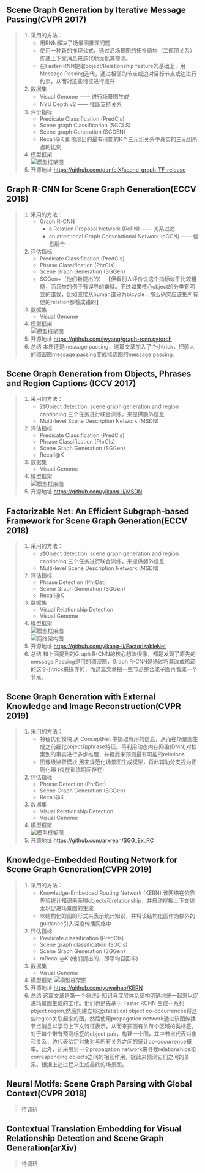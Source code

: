 ##  Scene Graph Generation by Iterative Message Passing(CVPR 2017)
> 1. 采用的方法：
>    + 用RNN解决了场景图推理问题
>    + 使用一种新的推理公式，通过沿场景图的拓扑结构（二部图关系）传递上下文消息来迭代地优化其预测。
>    + 在Faster-RNN提取object/Relationship feature的基础上，用Message Passing迭代，通过相邻的节点或边对目标节点或边进行约束，从而对这些特征进行提升
> 2. 数据集
>    + Visual Genome —— 进行场景图生成
>    + NYU Depth v2 —— 推断支持关系
> 3. 评价指标
>    + Predicate Classification (PredCls)
>    + Scene graph Classification (SGCLS)
>    + Scene graph Generation (SGGEN)
>    + Recall@K
>     即预测出的最有可能的K个三元组关系中真实的三元组所占的比例
> 4. 模型框架  
>   ![模型框架图](图床库/1模型框架图.jpg)
> 5. 开源地址
>   https://github.com/danfeiX/scene-graph-TF-release


##  Graph R-CNN for Scene Graph Generation(ECCV 2018)
> 1. 采用的方法：
>    + Graph R-CNN
>       + a Relation Proposal Network (RePN) —— 关系过滤
>       + an attentional Graph Convolutional Network (aGCN) —— 信息融合
> 2. 评估指标
>    + Predicate Classification (PredCls)
>    + Phrase Classification (PhrCls) 
>    + Scene Graph Generation (SGGen) 
>    + SGGen+（他们新提出的）
>       【但看别人评价说这个指标似乎比较粗糙，而且举的例子有误导的嫌疑。不过如果核心object的分类有明显的错误，比如直接从human错分为bicycle，那么确实应该把所有他的relation都看成错的】
> 3. 数据集
>    + Visual Genome
> 4. 模型框架  
>   ![模型框架图](图床库/2模型框架图.jpg)
> 5. 开源地址
>   https://github.com/jwyang/graph-rcnn.pytorch
> 6. 总结
>   本质还是message passing，这篇文章加入了个小trick，把前人的稠密图message passing变成稀疏图的message passing。

##  Scene Graph Generation from Objects, Phrases and Region Captions (ICCV 2017)
> 1. 采用的方法：
>    + 对Object detection, scene graph generation and region captioning,三个任务进行联合训练，来提供额外信息
>    + Multi-level Scene Description Network (MSDN)
> 2. 评估指标
>    + Predicate Classification (PredCls)
>    + Phrase Classification (PhrCls) 
>    + Scene Graph Generation (SGGen) 
>    + Recall@K
> 3. 数据集
>    + Visual Genome
> 4. 模型框架  
>   ![模型框架图](图床库/3模型框架图.jpg)
> 5. 开源地址
>   https://github.com/yikang-li/MSDN


##  Factorizable Net: An Efficient Subgraph-based Framework for Scene Graph Generation(ECCV 2018)
> 1. 采用的方法：
>    + 对Object detection, scene graph generation and region captioning,三个任务进行联合训练，来提供额外信息
>    + Multi-level Scene Description Network (MSDN)
> 2. 评估指标
>    + Phrase Detection (PhrDet)
>    + Scene Graph Generation (SGGen) 
>    + Recall@K
> 3. 数据集
>    + Visual Relationship Detection
>    + Visual Genome
> 4. 模型框架  
>   ![模型框架图](图床库/4模型框架图.jpg)  
>   ![网络架构图](图床库/4网络结构图.jpg)
> 5. 开源地址
>   https://github.com/yikang-li/FactorizableNet
> 6. 总结
>   和上面提到的Graph R-CNN的核心想法很像，都是发现了原先的message Passing是用的稠密图，Graph R-CNN是通过将其改成稀疏的这个小trick来操作的，而这篇文章把一些节点整合成子图再看成一个节点。


##  Scene Graph Generation with External Knowledge and Image Reconstruction(CVPR 2019)
> 1. 采用的方法：
>    + 特征优化模块
>       从 ConceptNet 中提取有用的信息，从而在场景图生成之前细化object和phrase特征。再利用动态内存网络(DMN)对检索到的事实进行多步推理，并据此来预测最有可能的relations
>    + 图像级监督模块
>       用来规范化场景图生成模型，将此辅助分支视为正则化器 (仅在训练期间存在)
> 2. 评估指标
>    + Phrase Detection (PhrDet)
>    + Scene Graph Generation (SGGen) 
>    + Recall@K
> 3. 数据集
>    + Visual Relationship Detection
>    + Visual Genome
> 4. 模型框架  
>   ![模型框架图](图床库/5模型框架图.jpg)
> 5. 开源地址
>   https://github.com/arxrean/SGG_Ex_RC


##  Knowledge-Embedded Routing Network for Scene Graph Generation(CVPR 2019)
> 1. 采用的方法：
>    + Knowledge-Embedded Routing Network (KERN)
>       该网络在依靠先验统计知识来获得objects和relationship，并自动挖掘上下文线索以促进场景图的生成
>    + 以结构化的图的形式来表示统计知识，并将该结构化图作为额外的guidance引入深度传播网络中
> 2. 评估指标
>    + Predicate classification (PredCls)
>    + Scene graph classification (SGCls) 
>    + Scene Graph Generation (SGGen) 
>    + mRecall@K (他们提出的，即平均召回率)
> 3. 数据集
>    + Visual Genome
> 4. 模型框架
>   ![模型框架图](图床库/6模型框架图.jpg)
> 5. 开源地址
>   https://github.com/yuweihao/KERN
> 6. 总结
>   这篇文章是第一个将统计知识与深层体系结构明确地统一起来以促进场景图生成的工作。他们也是先基于 Faster RCNN 生成一系列pbject region,然后先建立根据statistical object co-occurrences将这些region关联起来的图，然后使用propagation network通过该图传播节点消息以学习上下文特征表示，从而来预测有关每个区域的类标签。对于每个带有预测标签的object pair，构建一个图，其中节点代表对象和关系，边代表给定对象对与所有关系之间的统计co-occurrence概率。此外，还采用另一个propagation network来寻找relationships和corresponding objects之间的相互作用，据此来预测它们之间的关系。根据上述过程来生成最终的场景图。


## Neural Motifs: Scene Graph Parsing with Global Context(CVPR 2018)
> 待调研

##  Contextual Translation Embedding for Visual Relationship Detection and Scene Graph Generation(arXiv)
> 待调研
